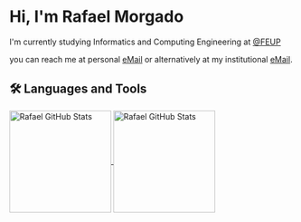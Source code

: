 # Hi, I'm Rafael Morgado

I'm currently studying Informatics and Computing Engineering at [@FEUP](https://sigarra.up.pt/feup/pt/web_page.inicial)<br>

you can reach me at personal <a href="mailto:polimero656@gmail.com">eMail</a> or alternatively at my institutional  <a href="mailto:up201506449@vc.up.pt">eMail</a>.
<!--
Here is my <a href="https://www.linkedin.com/in/rafael-morgado-9540361b7/">LinkedIn</a> profile if you want to know more about me, although it's not that very updated.
-->
## :hammer_and_wrench: Languages and Tools

<a href="https://github.com/anuraghazra/github-readme-stats">
  <img align="center"  height="180em" alt="Rafael GitHub Stats" src="https://github-readme-stats.vercel.app/api?username=tomatosauceguy&theme=outrun&count_private=true&show_icons=true" />
</a>
<a href="https://github.com/anuraghazra/convoychat">
  <img align="center"  height="180em" alt="Rafael GitHub Stats" src="https://github-readme-stats.vercel.app/api/top-langs/?username=tomatosauceguy&layout=compact&theme=outrun&langs_count=7" />
</a>

<!--
![tomatosauceguy's GitHub stats](https://github-readme-stats.vercel.app/api?username=tomatosauceguy&theme=outrun)


![Top Langs](https://github-readme-stats.vercel.app/api/top-langs/?username=tomatosauceguy&layout=compact&theme=outrun)
-->

<!--

**tomatosauceguy** is a ✨ _special_ ✨ repository because its `README.md` (this file) appears on your GitHub profile.


- 🔭 I’m currently working on ...
- 🌱 I’m currently learning ...
- 👯 I’m looking to collaborate on ...
- 🤔 I’m looking for help with ...
- 💬 Ask me about ...
- 📫 How to reach me: ...
- 😄 Pronouns: ...
- ⚡ Fun fact: ...
-->
